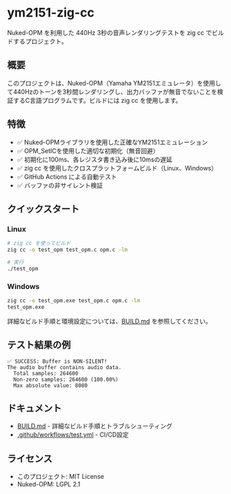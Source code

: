 # ym2151-zig-cc

Nuked-OPM を利用した 440Hz 3秒の音声レンダリングテストを zig cc でビルドするプロジェクト。

## 概要

このプロジェクトは、Nuked-OPM（Yamaha YM2151エミュレータ）を使用して440Hzのトーンを3秒間レンダリングし、出力バッファが無音でないことを検証するC言語プログラムです。ビルドには zig cc を使用します。

## 特徴

- ✅ Nuked-OPMライブラリを使用した正確なYM2151エミュレーション
- ✅ OPM_SetICを使用した適切な初期化（無音回避）
- ✅ 初期化に100ms、各レジスタ書き込み後に10msの遅延
- ✅ zig cc を使用したクロスプラットフォームビルド（Linux、Windows）
- ✅ GitHub Actions による自動テスト
- ✅ バッファの非サイレント検証

## クイックスタート

### Linux

```bash
# zig cc を使ってビルド
zig cc -o test_opm test_opm.c opm.c -lm

# 実行
./test_opm
```

### Windows

```cmd
zig cc -o test_opm.exe test_opm.c opm.c -lm
test_opm.exe
```

詳細なビルド手順と環境設定については、[BUILD.md](BUILD.md) を参照してください。

## テスト結果の例

```
✅ SUCCESS: Buffer is NON-SILENT!
The audio buffer contains audio data.
  Total samples: 264600
  Non-zero samples: 264600 (100.00%)
  Max absolute value: 8080
```

## ドキュメント

- [BUILD.md](BUILD.md) - 詳細なビルド手順とトラブルシューティング
- [.github/workflows/test.yml](.github/workflows/test.yml) - CI/CD設定

## ライセンス

- このプロジェクト: MIT License
- Nuked-OPM: LGPL 2.1
